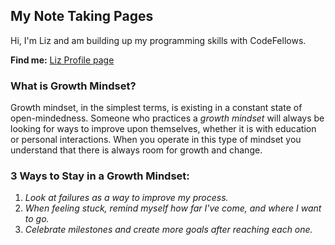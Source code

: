 ## My Note Taking Pages
Hi, I'm Liz and am building up my programming skills with CodeFellows.

**Find me:** [Liz Profile 
page](https://github.com/elizabethpurtell)

### What is Growth Mindset?
Growth mindset, in the simplest terms, is existing in a constant state of open-mindedness. Someone who practices a *growth mindset* will always be looking for ways to improve upon themselves, whether it is with education or personal interactions. When you operate in this type of mindset you understand that there is always room for growth and change.

### 3 Ways to Stay in a Growth Mindset:

1. *Look at failures as a way to improve my process.*
2. *When feeling stuck, remind myself how far I've come, and where I want to go.*
3. *Celebrate milestones and create more goals after reaching each one.*

